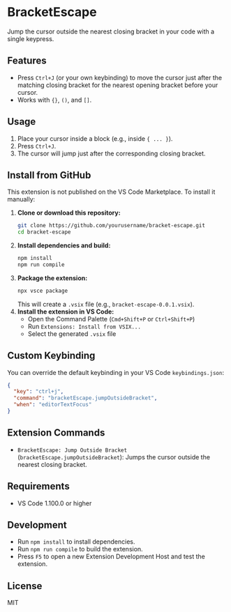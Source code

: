 # BracketEscape

Jump the cursor outside the nearest closing bracket in your code with a single keypress.

## Features
- Press `Ctrl+J` (or your own keybinding) to move the cursor just after the matching closing bracket for the nearest opening bracket before your cursor.
- Works with `{}`, `()`, and `[]`.

## Usage
1. Place your cursor inside a block (e.g., inside `{ ... }`).
2. Press `Ctrl+J`.
3. The cursor will jump just after the corresponding closing bracket.

## Install from GitHub
This extension is not published on the VS Code Marketplace. To install it manually:

1. **Clone or download this repository:**
   ```sh
   git clone https://github.com/yourusername/bracket-escape.git
   cd bracket-escape
   ```
2. **Install dependencies and build:**
   ```sh
   npm install
   npm run compile
   ```
3. **Package the extension:**
   ```sh
   npx vsce package
   ```
   This will create a `.vsix` file (e.g., `bracket-escape-0.0.1.vsix`).
4. **Install the extension in VS Code:**
   - Open the Command Palette (`Cmd+Shift+P` or `Ctrl+Shift+P`)
   - Run `Extensions: Install from VSIX...`
   - Select the generated `.vsix` file

## Custom Keybinding
You can override the default keybinding in your VS Code `keybindings.json`:
```json
{
  "key": "ctrl+j",
  "command": "bracketEscape.jumpOutsideBracket",
  "when": "editorTextFocus"
}
```

## Extension Commands
- `BracketEscape: Jump Outside Bracket` (`bracketEscape.jumpOutsideBracket`): Jumps the cursor outside the nearest closing bracket.

## Requirements
- VS Code 1.100.0 or higher

## Development
- Run `npm install` to install dependencies.
- Run `npm run compile` to build the extension.
- Press `F5` to open a new Extension Development Host and test the extension.

## License
MIT


